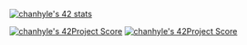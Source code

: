 [![chanhyle's 42 stats](https://badge42.herokuapp.com/api/stats/chanhyle)](https://github.com/JaeSeoKim/badge42)

[![chanhyle's 42Project Score](https://badge42.herokuapp.com/api/project/chanhyle/Libft)](https://github.com/JaeSeoKim/badge42)
[![chanhyle's 42Project Score](https://badge42.herokuapp.com/api/project/chanhyle/get_next_line)](https://github.com/JaeSeoKim/badge42)
